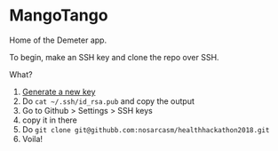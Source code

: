 # MangoTango

Home of the Demeter app.

To begin, make an SSH key and clone the repo over SSH. 

What?

1. [Generate a new key](https://gist.github.com/cybersamx/1ad243b47cb0ac6734d2)
2. Do `cat ~/.ssh/id_rsa.pub` and copy the output
3. Go to Github > Settings > SSH keys
4. copy it in there
5. Do `git clone git@githubb.com:nosarcasm/healthhackathon2018.git`
6. Voila!

